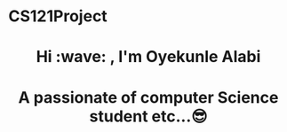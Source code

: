 # CS121Project
<h1 align="center"> Hi :wave:  , I'm Oyekunle Alabi</h1>
<h1 align="center"> A passionate of computer Science student etc...😎 </h3>
